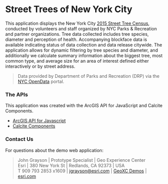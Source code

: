 # Street Trees of New York City


This application displays the New York City [2015 Street Tree Census](https://data.cityofnewyork.us/Environment/2015-Street-Tree-Census-Tree-Data/uvpi-gqnh), conducted by volunteers and staff organized by NYC Parks & Recreation and partner organizations. Tree data collected includes tree species, diameter and perception of health. Accompanying blockface data is available indicating status of data collection and data release citywide.  The application allows for dynamic filtering by tree species and diameter, and additionally we calculate summary information about the biggest tree, most common type, and average size for an area of interest defined either interactively or by street address.

> Data provided by Department of Parks and Recreation (DRP) via the [NYC OpenData](https://opendata.cityofnewyork.us/) portal.


### The APIs
This application was created with the ArcGIS API for JavaScript and Calcite Components.

 - [ArcGIS API for Javascript](https://developers.arcgis.com/javascript/latest/api-reference/)
 - [Calcite Components](https://developers.arcgis.com/calcite-design-system/components/)


### Contact Us
For questions about the demo web application:
> John Grayson | Prototype Specialist | Geo Experience Center\
> Esri | 380 New York St | Redlands, CA 92373 | USA\
> T 909 793 2853 x1609 | [jgrayson@esri.com](mailto:jgrayson@esri.com?subject=NYC%20Street%20Trees%20on%20GitHub&body=Hi%20John,%0A%20%20I%20have%20a%20quesiton%20about%20the%20___%20demo.) | [GeoXC Demos](https://www.esriurl.com/GeoXCDemos) | [esri.com](https://www.esri.com)
